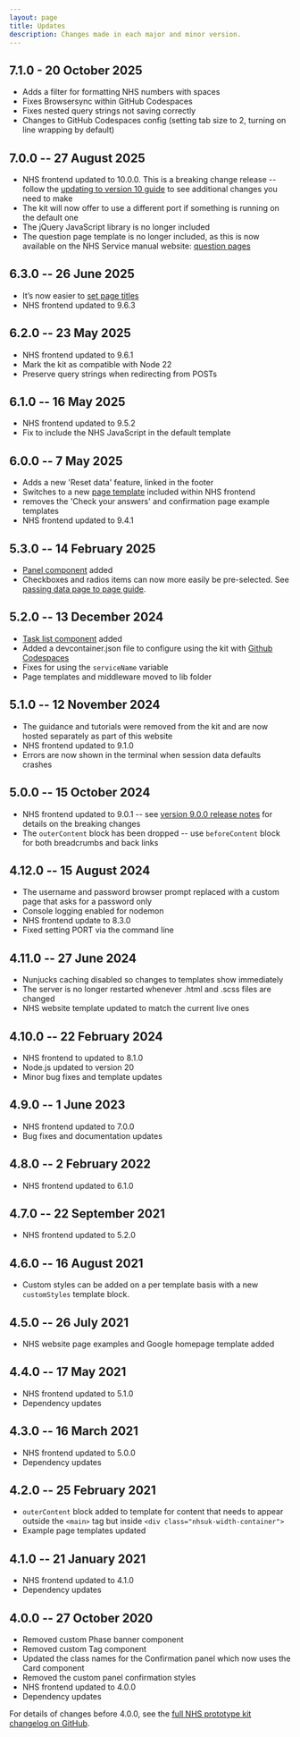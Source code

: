 ```yaml
---
layout: page
title: Updates
description: Changes made in each major and minor version.
---
```


## 7.1.0 - 20 October 2025

- Adds a filter for formatting NHS numbers with spaces
- Fixes Browsersync within GitHub Codespaces
- Fixes nested query strings not saving correctly
- Changes to GitHub Codespaces config (setting tab size to 2, turning on line wrapping by default)

## 7.0.0 -- 27 August 2025

- NHS frontend updated to 10.0.0. This is a breaking change release -- follow the [updating to version 10 guide](https://service-manual.nhs.uk/design-system/guides/updating-to-v10) to see additional changes you need to make
- The kit will now offer to use a different port if something is running on the default one
- The jQuery JavaScript library is no longer included
- The question page template is no longer included, as this is now available on the NHS Service manual website: [question pages](https://service-manual.nhs.uk/design-system/patterns/question-pages)

## 6.3.0 -- 26 June 2025

- It’s now easier to [set page titles](/guides/set-page-titles)
- NHS frontend updated to 9.6.3

## 6.2.0 -- 23 May 2025

- NHS frontend updated to 9.6.1
- Mark the kit as compatible with Node 22
- Preserve query strings when redirecting from POSTs

## 6.1.0 -- 16 May 2025

- NHS frontend updated to 9.5.2
- Fix to include the NHS JavaScript in the default template

## 6.0.0 -- 7 May 2025

- Adds a new 'Reset data' feature, linked in the footer
- Switches to a new [page template](https://service-manual.nhs.uk/design-system/styles/page-template) included within NHS frontend
- removes the 'Check your answers' and confirmation page example templates
- NHS frontend updated to 9.4.1

## 5.3.0 -- 14 February 2025

- [Panel component](https://service-manual.nhs.uk/design-system/components/panel) added
- Checkboxes and radios items can now more easily be pre-selected. See [passing data page to page guide](/guides/passing-data-page).

## 5.2.0 -- 13 December 2024

- [Task list component](https://service-manual.nhs.uk/design-system/components/task-list) added
- Added a devcontainer.json file to configure using the kit with [Github Codespaces](https://github.com/features/codespaces)
- Fixes for using the `serviceName` variable
- Page templates and middleware moved to lib folder

## 5.1.0 -- 12 November 2024

- The guidance and tutorials were removed from the kit and are now hosted separately as part of this website
- NHS frontend updated to 9.1.0
- Errors are now shown in the terminal when session data defaults crashes

## 5.0.0 -- 15 October 2024

- NHS frontend updated to 9.0.1 -- see [version 9.0.0 release notes](https://github.com/nhsuk/nhsuk-frontend/releases/tag/v9.0.0) for details on the breaking changes
- The `outerContent` block has been dropped -- use `beforeContent` block for both breadcrumbs and back links

## 4.12.0 -- 15 August 2024

- The username and password browser prompt replaced with a custom page that asks for a password only
- Console logging enabled for nodemon
- NHS frontend update to 8.3.0
- Fixed setting PORT via the command line

## 4.11.0 -- 27 June 2024

- Nunjucks caching disabled so changes to templates show immediately
- The server is no longer restarted whenever .html and .scss files are changed
- NHS website template updated to match the current live ones

## 4.10.0 -- 22 February 2024

- NHS frontend to updated to 8.1.0
- Node.js updated to version 20
- Minor bug fixes and template updates

## 4.9.0 -- 1 June 2023

- NHS frontend updated to 7.0.0
- Bug fixes and documentation updates

## 4.8.0 -- 2 February 2022

- NHS frontend updated to 6.1.0

## 4.7.0 -- 22 September 2021

- NHS frontend updated to 5.2.0

## 4.6.0 -- 16 August 2021

- Custom styles can be added on a per template basis with a new `customStyles` template block.

## 4.5.0 -- 26 July 2021

- NHS website page examples and Google homepage template added

## 4.4.0 -- 17 May 2021

- NHS frontend updated to 5.1.0
- Dependency updates

## 4.3.0 -- 16 March 2021

- NHS frontend updated to 5.0.0
- Dependency updates

## 4.2.0 -- 25 February 2021

- `outerContent` block added to template for content that needs to appear outside the `<main>` tag but inside `<div class="nhsuk-width-container">`
- Example page templates updated

## 4.1.0 -- 21 January 2021

- NHS frontend updated to 4.1.0
- Dependency updates

## 4.0.0 -- 27 October 2020

- Removed custom Phase banner component
- Removed custom Tag component
- Updated the class names for the Confirmation panel which now uses the Card component
- Removed the custom panel confirmation styles
- NHS frontend updated to 4.0.0
- Dependency updates

For details of changes before 4.0.0, see the [full NHS prototype kit changelog on GitHub](https://github.com/nhsuk/nhsuk-prototype-kit/blob/main/CHANGELOG.md).
